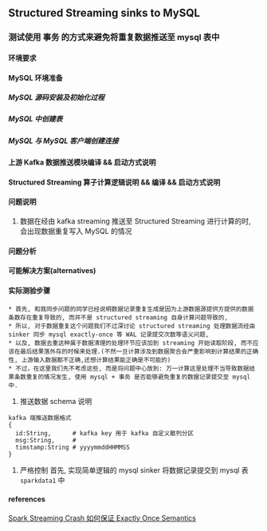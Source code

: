 ## Structured Streaming sinks to MySQL 

### 测试使用 事务 的方式来避免将重复数据推送至 mysql 表中
#### 环境要求


#### MySQL 环境准备
##### MySQL 源码安装及初始化过程
##### MySQL 中创建表
##### MySQL 与 MySQL 客户端创建连接

#### 上游 Kafka 数据推送模块编译 && 启动方式说明


#### Structured Streaming 算子计算逻辑说明 && 编译 && 启动方式说明


#### 问题说明
1. 数据在经由 kafka streaming 推送至 Structured Streaming 进行计算的时, 会出现数据重复写入 MySQL 的情况


#### 问题分析

#### 可能解决方案(alternatives) 


#### 实际测验步骤
```
* 首先, 和我同步问题的同学已经说明数据记录重复生成是因为上游数据源提供方提供的数据条数存在重复导致的, 而并不是 structured streaming 自身计算问题导致的, 
* 所以, 对于数据重复这个问题我们不过深讨论 structured streaming 处理数据流经由 sinker 同步 mysql exactly-once 等 WAL 记录提交次数等语义问题,
* 以及, 数据去重这种属于数据清理的处理环节应该加到 streaming 开始读取阶段, 而不应该在最后结果落外存的时候来处理.(不然一旦计算涉及到数据聚合会严重影响到计算结果的正确性, 上游输入数据都不正确,还想计算结果能正确是不可能的)
* 不过，在这里我们先不考虑这些, 而是将问题中心放到: 万一计算这里处理不当导致数据结果条数重复的情况发生, 使用 mysql + 事务 是否能够避免重复的数据记录提交至 mysql 中.
```

1. 推送数据 schema 说明
```$xslt
kafka 端推送数据格式
{
  id:String,      # kafka key 用于 kafka 自定义散列分区
  msg:String,     # 
  timstamp:String # yyyymmddHHMMSS
}
```

1. 严格控制
首先, 实现简单逻辑的 mysql sinker 将数据记录提交到 mysql 表 ```sparkdata1``` 中




#### references
[Spark Streaming Crash 如何保证 Exactly Once Semantics](https://www.jianshu.com/p/885505daab29)


